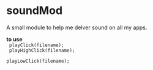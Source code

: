# soundMod
A small module to help me delver sound on all my apps.

**to use**<br />
<code>
	playClick(filename);
</code>
<br/>
<code>
	playHighClick(filename);
</code>
<br />
<code>
	playLowClick(filename);
</code>
